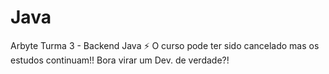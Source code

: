 # Java
 Arbyte Turma 3 - Backend Java ⚡
O curso pode ter sido cancelado mas os estudos continuam!!
Bora virar um Dev. de verdade?!
